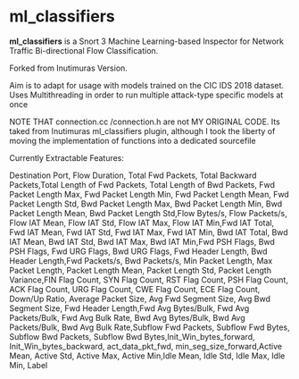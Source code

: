 # ml_classifiers
**ml_classifiers** is a Snort 3 Machine Learning-based Inspector for Network Traffic Bi-directional Flow Classification.

Forked from Inutimuras Version. 

Aim is to adapt for usage with models trained on the CIC IDS 2018 dataset.
Uses Multithreading in order to run multiple attack-type specific models at once

NOTE THAT connection.cc /connection.h are not MY ORIGINAL CODE.
Its taked from Inutimuras ml_classifiers plugin, although I took the liberty of moving the implementation of functions into a dedicated sourcefile

Currently Extractable Features:

  Destination Port, Flow Duration, Total Fwd Packets, Total Backward
  Packets,Total Length of Fwd Packets, Total Length of Bwd Packets, Fwd
  Packet Length Max, Fwd Packet Length Min, Fwd Packet Length Mean, Fwd
  Packet Length Std, Bwd Packet Length Max, Bwd Packet Length Min, Bwd
  Packet Length Mean, Bwd Packet Length Std,Flow Bytes/s, Flow Packets/s,
  Flow IAT Mean, Flow IAT Std, Flow IAT Max, Flow IAT Min,Fwd IAT Total,
  Fwd IAT Mean, Fwd IAT Std, Fwd IAT Max, Fwd IAT Min, Bwd IAT Total, Bwd
  IAT Mean, Bwd IAT Std, Bwd IAT Max, Bwd IAT Min,Fwd PSH Flags, Bwd PSH
  Flags, Fwd URG Flags, Bwd URG Flags, Fwd Header Length, Bwd Header
  Length,Fwd Packets/s, Bwd Packets/s, Min Packet Length, Max Packet
  Length, Packet Length Mean, Packet Length Std, Packet Length Variance,FIN
  Flag Count, SYN Flag Count, RST Flag Count, PSH Flag Count, ACK Flag
  Count, URG Flag Count, CWE Flag Count, ECE Flag Count, Down/Up Ratio,
  Average Packet Size, Avg Fwd Segment Size, Avg Bwd Segment Size, Fwd
  Header Length,Fwd Avg Bytes/Bulk, Fwd Avg Packets/Bulk, Fwd Avg Bulk
  Rate, Bwd Avg Bytes/Bulk, Bwd Avg Packets/Bulk, Bwd Avg Bulk Rate,Subflow
  Fwd Packets, Subflow Fwd Bytes, Subflow Bwd Packets, Subflow Bwd
  Bytes,Init_Win_bytes_forward, Init_Win_bytes_backward, act_data_pkt_fwd,
  min_seg_size_forward,Active Mean, Active Std, Active Max, Active Min,Idle
  Mean, Idle Std, Idle Max, Idle Min, Label
  
